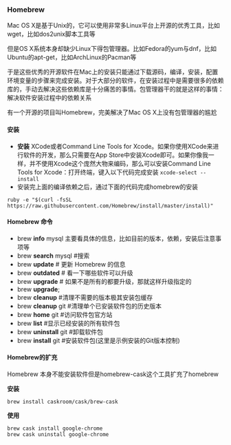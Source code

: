 ### Homebrew

Mac OS X是基于Unix的，它可以使用非常多Linux平台上开源的优秀工具，比如wget，比如dos2unix脚本工具等

但是OS X系统本身却缺少Linux下得包管理器。比如Fedora的yum与dnf，比如Ubuntu的apt-get，比如ArchLinux的Pacman等

于是这些优秀的开源软件在Mac上的安装只能通过下载源码，编译，安装，配置环境变量的步骤来完成安装。对于大部分的软件，在安装过程中是需要很多的依赖库的，手动去解决这些依赖库是十分痛苦的事情。包管理器干的就是这样的事情：解决软件安装过程中的依赖关系

有一个开源的项目叫Homebrew，完美解决了Mac OS X上没有包管理器的尴尬

#### 安装

- **安装** XCode或者Command Line Tools for Xcode。如果你使用XCode来进行软件的开发，那么只需要在App Store中安装Xcode即可。如果你像我一样，并不使用Xcode这个庞然大物来编码，那么可以安装Command Line Tools for Xcode：打开终端，键入以下代码完成安装
    `xcode-select --install`
- 安装完上面的编译依赖之后，通过下面的代码完成homebrew的安装

```
ruby -e "$(curl -fsSL https://raw.githubusercontent.com/Homebrew/install/master/install)"
```




#### Homebrew 命令

- brew **info** mysql 主要看具体的信息，比如目前的版本，依赖，安装后注意事项等
- brew **search** mysql #搜索
- brew **update**  # 更新 Homebrew 的信息
- brew **outdated** # 看一下哪些软件可以升级
- brew **upgrade** <xxx> # 如果不是所有的都要升级，那就这样升级指定的
- brew **upgrade**;
- brew **cleanup** #清理不需要的版本极其安装包缓存
- brew **cleanup** git #清理单个已安装软件包的历史版本
- brew **home** git #访问软件包官方站
- brew **list** #显示已经安装的所有软件包
- brew **uninstall** git #卸载软件包
- brew **install** git #安装软件包(这里是示例安装的Git版本控制)

#### Homebrew的扩充

Homebrew 本身不能安装软件但是homebrew-cask这个工具扩充了homebrew

**安装**

    brew install caskroom/cask/brew-cask

**使用**

    brew cask install google-chrome
    brew cask uninstall google-chrome
